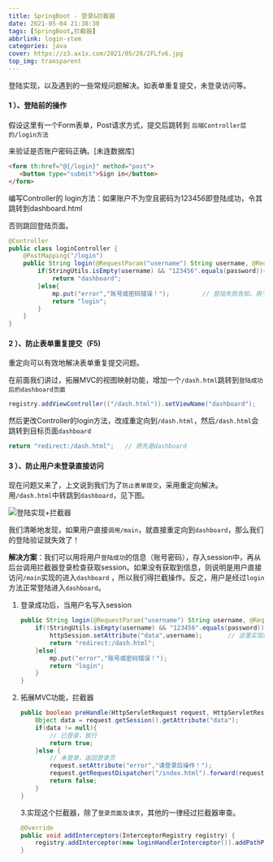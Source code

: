 ```yaml
---
title: SpringBoot - 登录&拦截器 
date: 2021-05-04 21:38:30 
tags: [SpringBoot,拦截器]
abbrlink: login-stem 
categories: java 
cover: https://z3.ax1x.com/2021/05/28/2FLfv6.jpg
top_img: transparent
---
```


登陆实现，以及遇到的一些常规问题解决。如表单重复提交，未登录访问等。

<!-- more-->

#### **1 ）、登陆前的操作**

 假设这里有一个Form表单，Post请求方式，提交后跳转到 `后端Controller层的/login方法`

来验证是否账户密码正确。[未连数据库]

```html
<form th:href="@{/login}" method="post">
   <button type="submit">Sign in</button>
</form>
```

 编写Controller的 login方法：如果账户不为空且密码为123456即登陆成功，令其跳转到dashboard.html

否则跳回登陆页面。

```java
@Controller
public class loginController {
    @PostMapping("/login")
    public String login(@RequestParam("username") String username, @RequestParam("password") String password, Map<String,Object> mp){
        if(StringUtils.isEmpty(username) && "123456".equals(password)){
            return "dashboard";
        }else{
            mp.put("error","账号或密码错误！");			// 登陆失败告知，用于前端获取错误信息
            return "login";
        }
    }
}
```

#### **2 ）、防止表单重复提交（F5)**

 重定向可以有效地解决表单重复提交问题。

在前面我们讲过，拓展MVC的视图映射功能，增加一个`/dash.html`跳转到`登陆成功后的dashboard页面`

```java
registry.addViewController(("/dash.html")).setViewName("dashboard");
```

然后更改Controller的login方法，改成重定向到`/dash.html`，然后`/dash.html`会跳转到目标页面`dashboard`

```java
return "redirect:/dash.html";   // 原先是dashboard
```

#### **3 ）、防止用户未登录直接访问**

 现在问题又来了，上文说到我们为了`防止表单提交`，采用重定向解决。用`/dash.html`中转跳到`dashboard`，见下图。

![登陆实现+拦截器](https://i.loli.net/2021/05/04/2se7hdUn9gVGlC4.png)

 我们清晰地发现，如果用户直接`调用/main`，就直接重定向到`dashboard`，那么我们的登陆验证就失效了！

**解决方案**：我们可以用将用户`登陆成功`的信息（账号密码），存入session中，再从后台调用拦截器登录检查获取session。如果没有获取到信息，则说明是用户直接访问`/main`实现的进入`dashboard`
，所以我们得拦截操作。反之，用户是经过`login`方法正常登陆进入`dashboard`。

1. 登录成功后，当用户名写入session

   ```java
   public String login(@RequestParam("username") String username, @RequestParam("password") String password, Map<String,Object> mp, HttpSession httpSession){
       if(!StringUtils.isEmpty(username) && "123456".equals(password)){
           httpSession.setAttribute("data",username);		// 这里实现的
           return "redirect:/dash.html";  
       }else{
           mp.put("error","账号或密码错误！");
           return "login";
       }
   }
   ```

2. 拓展MVC功能，拦截器

   ```java
   public boolean preHandle(HttpServletRequest request, HttpServletResponse response, Object handler) throws Exception {
       Object data = request.getSession().getAttribute("data");
       if(data != null){
           // 已登录，放行
           return true;
       }else {
           // 未登录，返回登录页
           request.setAttribute("error","请登录后操作！");
           request.getRequestDispatcher("/index.html").forward(request, response);
           return false;
       }
   }
   ```

   3.实现这个拦截器，除了`登录页面及请求`，其他的一律经过拦截器审查。

   ```java
   @Override
   public void addInterceptors(InterceptorRegistry registry) {
       registry.addInterceptor(new loginHandlerInterceptor()).addPathPatterns("/**").excludePathPatterns("/index.html","/","/login");
   }
   ```